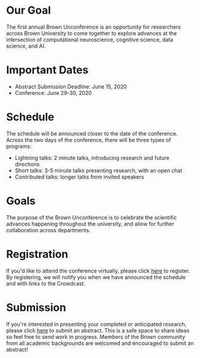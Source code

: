 
# Our Goal  

The first annual Brown Unconference is an opportunity for researchers across Brown University to come together to explore advances at the intersection of computational neuroscience, cognitive science, data science, and AI. 

# Important Dates

* Abstract Submission Deadline: June 15, 2020
* Conference: June 29-30, 2020

# Schedule 

The schedule will be announced closer to the date of the conference. Across the two days of the conference, there will be three types of programs:

* Lightning talks: 2 minute talks, introducing research and future directions
* Short talks: 3-5 minute talks presenting research, with an open chat
* Contributed talks: longer talks from invited speakers


# Goals
The purpose of the Brown Unconference is to celebrate the scientific advances happening throughout the university, and allow for further collaboration across departments.

# Registration 

If you'd like to attend the conference virtually, please click [here](https://forms.gle/KWE3hSjzj956bLUa8) to register. By registering, we will notify you when we have announced the schedule and with links to the Crowdcast.


# Submission 

If you're interested in presenting your completed or anticipated research, please click [here](https://forms.gle/MFgdotPbG68vgyMA6) to submit an abstract. This is a safe space to share ideas so feel free to send work in progress. Members of the Brown community from all academic backgrounds are welcomed and encouraged to submit an abstract!

  


    